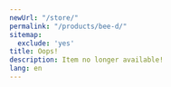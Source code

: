 ```yaml
---
newUrl: "/store/"
permalink: "/products/bee-d/"
sitemap:
  exclude: 'yes'
title: Oops!
description: Item no longer available!
lang: en
---
```

